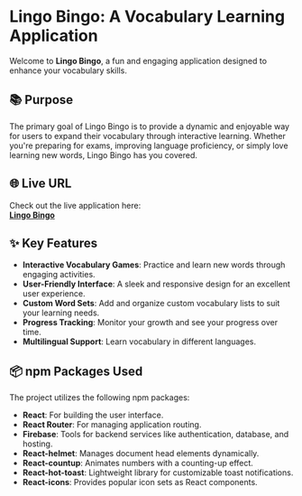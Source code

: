 
# Lingo Bingo: A Vocabulary Learning Application

Welcome to **Lingo Bingo**, a fun and engaging application designed to enhance your vocabulary skills.

## 📚 Purpose

The primary goal of Lingo Bingo is to provide a dynamic and enjoyable way for users to expand their vocabulary through interactive learning. Whether you're preparing for exams, improving language proficiency, or simply love learning new words, Lingo Bingo has you covered.

## 🌐 Live URL

Check out the live application here:  
[**Lingo Bingo**](https://chimerical-stroopwafel-f536e2.netlify.app)

## ✨ Key Features

- **Interactive Vocabulary Games**: Practice and learn new words through engaging activities.  
- **User-Friendly Interface**: A sleek and responsive design for an excellent user experience.  
- **Custom Word Sets**: Add and organize custom vocabulary lists to suit your learning needs.  
- **Progress Tracking**: Monitor your growth and see your progress over time.  
- **Multilingual Support**: Learn vocabulary in different languages.

## 📦 npm Packages Used

The project utilizes the following npm packages:

- **React**: For building the user interface.  
- **React Router**: For managing application routing.  
- **Firebase**:  Tools for backend services like authentication, database, and hosting.  
- **React-helmet**: Manages document head elements dynamically.  
- **React-countup**: Animates numbers with a counting-up effect.
- **React-hot-toast**: Lightweight library for customizable toast notifications.
- **React-icons**: Provides popular icon sets as React components.




